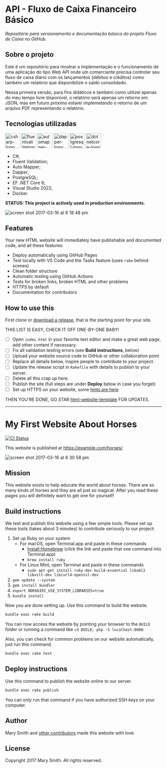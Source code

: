 # API - Fluxo de Caixa Financeiro Básico
<p><i>Repositório para versionamento e documentação básica do projeto Fluxo de Caixa no GitHub.</i></p>

## Sobre o projeto

Este é um repositório para mostrar a implementação e o funcionamento de uma aplicação do tipo Web API onde um comerciante precisa controlar seu fluxo de caixa diário com os lançamentos (débitos e créditos) como também um relatório que disponibilize o saldo consolidado.

Nessa primeira versão, para fins didáticos e também como utilizei apenas do meu tempo livre disponível, o relatório será apenas um retorno em JSON, mas em futuro próximo estarei implemetando o retorno de um arquivo PDF representando o relatório.

## Tecnologias utilizadas

<p display="inline-block">
  <img width="48" src="https://user-images.githubusercontent.com/62816438/221403488-185ae58f-8d9f-4893-8516-e2e9d53bdded.png" alt="csharp-logo"/>
  <img width="48" src="https://user-images.githubusercontent.com/62816438/221403370-29d0ab19-e406-4581-bc98-838691b4968a.png" alt="fluentvalidation-logo"/>
  <img width="48" src="https://user-images.githubusercontent.com/62816438/221403187-df0d20a4-d15b-4f68-b449-450500d1ad49.png" alt="automapper-logo"/>
  <img width="48" src="https://user-images.githubusercontent.com/62816438/221403028-b4f6ceec-b1b4-48d9-8fca-4a2adab8227f.png" alt="dapper-logo"/>
  <img width="48" src="https://user-images.githubusercontent.com/62816438/221403962-c5b539cf-1f73-4fbf-8937-507f6956b540.png" alt="postgresql-logo"/>
  <img width="48" src="https://user-images.githubusercontent.com/62816438/221404176-630c9bc1-de1c-4b1b-ad74-8e26bc07b6cb.png" alt="dotnetcore-logo"/>
</p>

 - C#;
 - Fluent Validation;
 - Auto Mapper;
 - Dapper;
 - PostgreSQL;
 - EF .NET Core 6;
 - Visual Studio 2022;
 - Docker.


**STATUS: This project is actively used in production environments.**

![screen shot 2017-03-16 at 6 18 48 pm](https://cloud.githubusercontent.com/assets/382183/24020995/10551b8a-0a75-11e7-812a-9999fc12c2e2.png)

## Features

Your new HTML website will immediately have publishable and documented code, and all these features:

 - Deploy automatically using GitHub Pages
 - Test locally with VS Code and the Tasks feature (uses `rake` behind scenes)
 - Clean folder structure
 - Automatic testing using GitHub Actions
 - Tests for broken links, broken HTML and other problems
 - HTTPS by default
 - Documentation for contributors

## How to use this

First clone or [download a release](https://github.com/fulldecent/html-website-template/releases), that is the starting point for your site.

THIS LIST IS EASY, CHECK IT OFF ONE-BY-ONE BABY!

 - [ ] Open `index.html` in your favorite text editor and make a great web page, add other content if necessary.
 - [ ] Fix all validation testing errors (see **Build instructions**, below)
 - [ ] Upload your website source code to GitHub or other collaboration point
 - [ ] Replace all details below, inspire people to contribute to your project.
 - [ ] Update the release script in `Rakefile` with details to publish to your server.
 - [ ] Delete all this crap up here.
 - [ ] Publish the site (full steps are under **Deploy** below in case you forget)
 - [ ] Set up HTTPS on your website, some [hints are here](https://github.com/fulldecent/html-website-template/wiki/How-to-set-up-HTTPS)

THEN YOU'RE DONE, GO STAR [html-website-template](https://github.com/fulldecent/html-website-template) FOR UPDATES.

---

# My First Website About Horses

[![CI Status](http://img.shields.io/travis/fulldecent/html-website-template.svg?style=flat)](https://travis-ci.org/fulldecent/html-website-template)

This website is published at https://example.com/horses/

![screen shot 2017-03-16 at 6 30 58 pm](https://cloud.githubusercontent.com/assets/382183/24021325/cb3aaa9a-0a76-11e7-8182-6138b1d3c0c2.png)

## Mission

This website exists to help educate the world about horses. There are so many kinds of horses and they are all just so magical. After you read these pages you will definitely want to get one for yourself!

## Build instructions

We test and publish this website using a few simple tools. Please set up these tools (takes about 3 minutes) to contribute seriously to our project:

1. Set up Ruby on your system
   * For macOS, open Terminal.app and paste in these commands
     * [Install Homebrew](https://brew.sh/) (click the link and paste that one command into Terminal.app)
     * `brew install ruby`
   * For Linux Mint, open Terminal and paste in these commands
     * `sudo apt-get install ruby-dev build-essential libxml2 libxslt-dev libcurl4-openssl-dev`
2. `gem update --system`
2. `gem install bundler`
3. `export NOKOGIRI_USE_SYSTEM_LIBRARIES=true`
3. `bundle install`

Now you are done setting up. Use this command to build the website.

```sh
bundle exec rake build
```

You can now access the website by pointing your browser to the `BUILD` folder or running a command like `cd BUILD; php -S localhost:8000`.

Also, you can check for common problems on our website automatically, just run this command.

```sh
bundle exec rake test
```

## Deploy instructions

Use this command to publish the website online to our server.

```sh
bundle exec rake publish
```

You can only run that command if you have authorized SSH keys on your computer.

## Author

Mary Smith and [other contributors](https://github.com/fulldecent/html-website-template/graphs/contributors) made this website with love.

## License

Copyright 2017 Mary Smith. All rights reserved.

